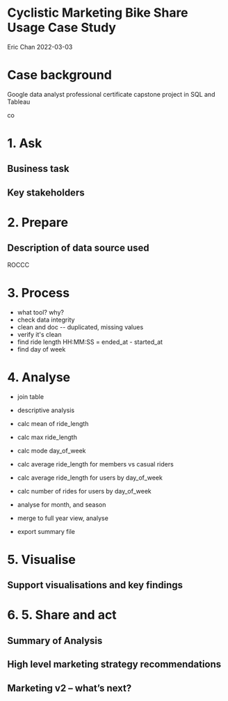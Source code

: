 # Cyclistic Marketing Bike Share Usage Case Study

Eric Chan 2022-03-03

# Case background

Google data analyst professional certificate capstone project in SQL and Tableau

co

# 1. Ask

## Business task

## Key stakeholders

# 2. Prepare

## Description of data source used

ROCCC

# 3. Process

- what tool? why?
- check data integrity
- clean and doc -- duplicated, missing values
- verify it's clean
- find ride length HH:MM:SS = ended_at - started_at
- find day of week

# 4. Analyse

- join table

- descriptive analysis
- calc mean of ride_length
- calc max ride_length
- calc mode day_of_week
- calc average ride_length for members vs casual riders
- calc average ride_length for users by day_of_week
- calc number of rides for users by day_of_week

- analyse for month, and season

- merge to full year view, analyse
- export summary file

# 5. Visualise

## Support visualisations and key findings

# 6. 5. Share and act

## Summary of Analysis

## High level marketing strategy recommendations

## Marketing v2 – what’s next?
